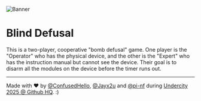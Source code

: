 ![Banner](https://github.com/Jayx2u/blind-defusal/blob/main/assets/blind-defusal-banner.png?raw=true)
# Blind Defusal
This is a two-player, cooperative "bomb defusal" game. One player is the "Operator" who has the physical device, and the other is the "Expert" who has the instruction manual but cannot see the device. Their goal is to disarm all the modules on the device before the timer runs out.

<hr>

Made with ❤️ by [@ConfusedHello](https://github.com/confusedhello), [@Jayx2u](https://github.com/Jayx2u/) and [@pi-nf](https://github.com/pi-nf) during [Undercity 2025 @ Github HQ](https://highway.hackclub.com/getting-started/undercity). :)